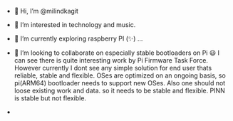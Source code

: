 - 👋 Hi, I’m @milindkagit
- 👀 I’m interested in technology and music.
- 🌱 I’m currently exploring raspberry PI (✨) ...
- 💞️ I’m looking to collaborate on especially stable bootloaders on Pi :smiley: I can see there is quite interesting work by Pi Firmware Task Force. 
However currently I dont see any simple solution for end user thats reliable, stable and flexible. OSes are optimized on an ongoing basis, so pi(ARM64) bootloader needs to support new OSes. Also one should not loose existing work and data. so it needs to be stable and flexible. PINN is stable but not flexible. 

-

<!---
milindkagit/milindkagit is a ✨ special ✨ repository because its `README.md` (this file) appears on your GitHub profile.
You can click the Preview link to take a look at your changes.
--->
